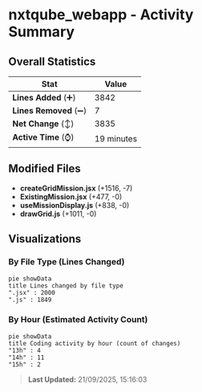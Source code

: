 # nxtqube_webapp - Activity Summary 

## Overall Statistics

| Stat                   | Value                                                             |
| ---------------------- | ----------------------------------------------------------------- |
| **Lines Added** (➕)   | 3842                                          |
| **Lines Removed** (➖) | 7                                        |
| **Net Change** (↕)    | 3835                |
| **Active Time** (⌚)   | 19 minutes |


## Modified Files
- **createGridMission.jsx** (+1516, -7)
- **ExistingMission.jsx** (+477, -0)
- **useMissionDisplay.js** (+838, -0)
- **drawGrid.js** (+1011, -0)

## Visualizations

### By File Type (Lines Changed)

```mermaid
pie showData
title Lines changed by file type
".jsx" : 2000
".js" : 1849
```

### By Hour (Estimated Activity Count)

```mermaid
pie showData
title Coding activity by hour (count of changes)
"13h" : 4
"14h" : 11
"15h" : 2
```


> **Last Updated:** 21/09/2025, 15:16:03